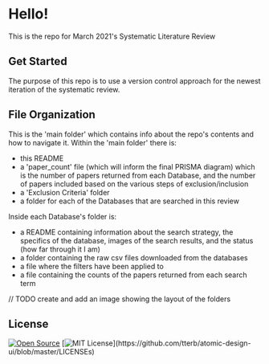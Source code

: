 # Hello!

This is the repo for March 2021's Systematic Literature Review

## Get Started
The purpose of this repo is to use a version control approach for the newest iteration of the systematic review.


## File Organization

This is the 'main folder' which contains info about the repo's contents and how to navigate it.
Within the 'main folder' there is:
- this README
- a 'paper_count' file (which will inform the final PRISMA diagram) which is the number of papers returned from each Database, and the number of papers included based on the various steps of exclusion/inclusion
- a 'Exclusion Criteria' folder
- a folder for each of the Databases that are searched in this review

Inside each Database's folder is:
- a README containing information about the search strategy, the specifics of the database, images of the search results, and the status (how far through it I am)
- a folder containing the raw csv files downloaded from the databases
- a file where the filters have been applied to
- a file containing the counts of the papers returned from each search term

// TODO create and add an image showing the layout of the folders


## License

[![Open Source](https://badges.frapsoft.com/os/v1/open-source.svg?v=103)](https://opensource.org/)
[![MIT License](https://img.shields.io/apm/l/atomic-design-ui.svg?)](https://github.com/tterb/atomic-design-ui/blob/master/LICENSEs)
